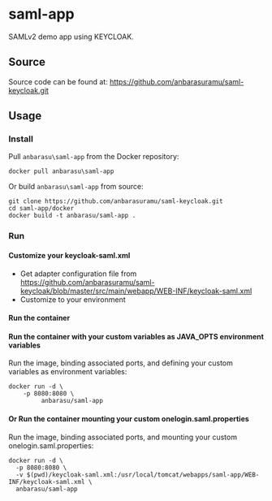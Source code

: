 # saml-app
SAMLv2 demo app using KEYCLOAK.

## Source
Source code can be found at: https://github.com/anbarasuramu/saml-keycloak.git

## Usage

### Install

Pull `anbarasu\saml-app` from the Docker repository:

    docker pull anbarasu\saml-app


Or build `anbarasu\saml-app` from source:

    git clone https://github.com/anbarasuramu/saml-keycloak.git
    cd saml-app/docker
    docker build -t anbarasu/saml-app .

### Run

#### Customize your keycloak-saml.xml
* Get adapter configuration file from https://github.com/anbarasuramu/saml-keycloak/blob/master/src/main/webapp/WEB-INF/keycloak-saml.xml
* Customize to your environment

#### Run the container

#### Run the container with your custom variables as JAVA_OPTS environment variables

Run the image, binding associated ports, and defining your custom variables as environment variables:

    docker run -d \
	    -p 8080:8080 \
             anbarasu/saml-app
	   


#### Or Run the container mounting your custom onelogin.saml.properties

Run the image, binding associated ports, and mounting your custom onelogin.saml.properties:

    docker run -d \
      -p 8080:8080 \
      -v $(pwd)/keycloak-saml.xml:/usr/local/tomcat/webapps/saml-app/WEB-INF/keycloak-saml.xml \
      anbarasu/saml-app
